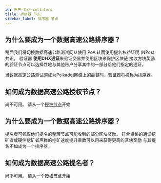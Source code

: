 ```yaml
---
id: 用户-节点-collators
title: 排序器 节点
sidebar_label: 排序器 节点
---
```


## 为什么要成为一个数据高速公路排序器？

稍后我们将切换数据高速公路测试网从使用 PoA 转而使用提名权益证明 (NPos) 共识。 验证器 **使用DHX通证**来验证交易并使用区块来保护区块链 接收方块奖励的验证节点可以选择性地与其他账户分享其中的一部分给他们指定的通证。

当数据高速公路测试网成为Polkadot网络上的副链时，验证器将被称为<a href="https://wiki.polkadot.network/docs/en/maintain-collator" target="_blank" class="pretty-link pretty-link-colored">排序器</a>。

## 如何成为数据高速公路授权节点？

尚不可用。 请从一个<a href="./users-nodes-validators" class="pretty-link pretty-link-colored">授权节点</a>开始
<!-- Please follow the <a href="https://wiki.polkadot.network/docs/en/maintain-validator" target="_blank" class="pretty-link pretty-link-colored">Collator</a> tutorial. -->

## 为什么要成为一个数据高速公路排序器？

提名者可领取他们提名的整理节点可能收到的部分区块奖励。 符合资格的通证挖矿者或硬件挖矿者声称的挖矿速度提升乘数可以用来获得更高的区块奖励 与其提名不如成为一个排序器。

## 如何成为数据高速公路提名者？

尚不可用。 请从一个<a href="./users-nodes-validators" class="pretty-link pretty-link-colored">授权节点</a>开始

<!-- Please follow the <a href="https://wiki.polkadot.network/docs/en/maintain-validator" target="_blank" class="pretty-link pretty-link-colored">Nominating</a> tutorial. -->

